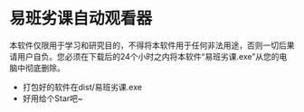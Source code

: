 # 易班劣课自动观看器
本软件仅限用于学习和研究目的，不得将本软件用于任何非法用途，否则一切后果请用户自负。您必须在下载后的24个小时之内将本软件“易班劣课.exe”从您的电脑中彻底删除。

- 打包好的软件在dist/易班劣课.exe
- 好用给个Star吧~